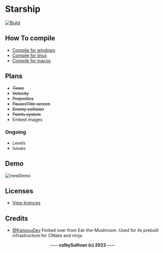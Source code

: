 # Starship

[![Build](https://github.com/colbySullivan/Starship/actions/workflows/build.yml/badge.svg)](https://github.com/colbySullivan/Starship/actions/workflows/build.yml)

## <b>How To compile </b>

- [Compile for windows](https://github.com/colbySullivan/Starship/blob/master/docs/compile-windows.md)
- [Compile for linux](https://github.com/colbySullivan/Starship/blob/master/docs/compile-linux.md)
- [Compile for macos](https://github.com/colbySullivan/Starship/blob/master/docs/compile-macos.md)

## Plans
 - ~~Timer~~
 - ~~Velocity~~
 - ~~Projectiles~~
 - ~~Pause/Title screen~~
 - ~~Enemy collision~~
 - ~~Points system~~
 - Embed images
  ### Ongoing
 - Levels
 - Issues

## Demo
![newDemo](https://github.com/colbySullivan/Starship/assets/88957296/cd76f29f-8619-4827-8f18-30512fc72ccb)



## <b>Licenses</b>

- [View licences](https://github.com/colbySullivan/Starship/blob/master/docs/license.md)


## <b>Credits</b>
- [@KaissouDev](https://github.com/kaissouDev)
Forked over from Eat-the-Mushroom. Used for its prebuilt infrastructure for CMake and ninja.

<div align="center"><b>---- colbySullivan (c) 2023 ----</b></div>
